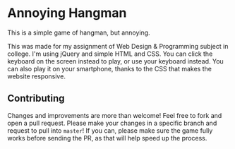 # Annoying Hangman
This is a simple game of hangman, but annoying.

This was made for my assignment of Web Design & Programming subject in college. I'm using jQuery and simple HTML and CSS. You can click the keyboard on the screen instead to play, or use your keyboard instead. You can also play it on your smartphone, thanks to the CSS that makes the website responsive.

## Contributing
Changes and improvements are more than welcome! Feel free to fork and open a pull request. Please make your changes in a specific branch and request to pull into `master`! If you can, please make sure the game fully works before sending the PR, as that will help speed up the process.
